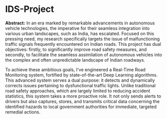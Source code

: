 # IDS-Project
**Abstract:**
In an era marked by remarkable advancements in autonomous vehicle technologies, the imperative for their seamless integration into various urban landscapes, such as India, has escalated. Focused on this pressing need, my research specifically targets the issue of malfunctioning traffic signals frequently encountered on Indian roads. This project has dual objectives: firstly, to significantly improve road safety measures, and secondly, to facilitate the seamless assimilation of autonomous vehicles into the complex and often unpredictable landscape of Indian roadways.

To achieve these ambitious goals, I've engineered a Real-Time Road Monitoring system, fortified by state-of-the-art Deep Learning algorithms. This advanced system serves a dual purpose: it detects and dynamically corrects issues pertaining to dysfunctional traffic lights. Unlike traditional road safety approaches, which are largely limited to reducing accident statistics, this system takes a more proactive role. It not only sends alerts to drivers but also captures, stores, and transmits critical data concerning the identified hazards to local government authorities for immediate, targeted remedial actions.
